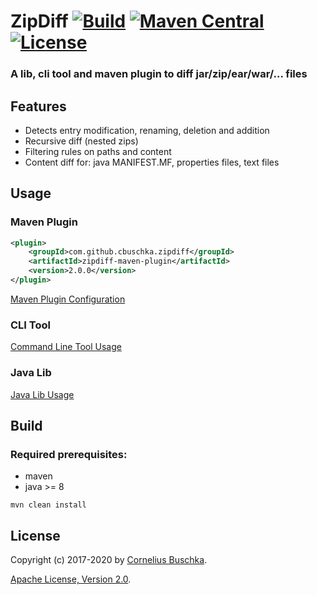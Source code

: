 # ZipDiff [![Build](https://api.travis-ci.com/cbuschka/zipdiff.svg?branch=master)](https://travis-ci.com/github/cbuschka/zipdiff) [![Maven Central](https://img.shields.io/maven-central/v/com.github.cbuschka.zipdiff/zipdiff-maven-plugin.svg)](https://search.maven.org/search?q=g:com.github.cbuschka.zipdiff%20AND%20a:zipdiff-maven-plugin) [![License](https://img.shields.io/github/license/cbuschka/zipdiff.svg)](https://github.com/cbuschka/zipdiff/blob/master/license.txt)

### A lib, cli tool and maven plugin to diff jar/zip/ear/war/... files

## Features
* Detects entry modification, renaming, deletion and addition
* Recursive diff (nested zips)
* Filtering rules on paths and content
* Content diff for: java MANIFEST.MF, properties files, text files

## Usage

### Maven Plugin

```xml
<plugin>
    <groupId>com.github.cbuschka.zipdiff</groupId>
    <artifactId>zipdiff-maven-plugin</artifactId>
    <version>2.0.0</version>
</plugin>
```

[Maven Plugin Configuration](./doc/maven-plugin-usage.md)

### CLI Tool

[Command Line Tool Usage](./doc/cli-tool-usage.md)

### Java Lib

[Java Lib Usage](./doc/java-lib-usage.md)

## Build
### Required prerequisites:
* maven
* java >= 8

```
mvn clean install
```

## License
Copyright (c) 2017-2020 by [Cornelius Buschka](https://github.com/cbuschka).

[Apache License, Version 2.0](./license.txt).
